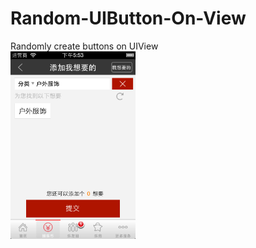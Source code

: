 Random-UIButton-On-View
=======================

Randomly create buttons on UIView
<br/>
<img src="https://github.com/CHASTMASTER/Random-UIButton-On-View/raw/master/screenshot.png" alt="Image" title="ScreenShot" width="200" height="300" />
